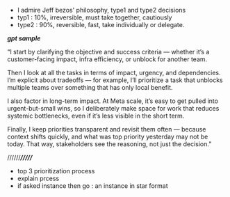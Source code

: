 - I admire Jeff bezos' philosophy, type1 and type2 decisions
 - typ1 : 10%, irreversible, must take together, cautiously
 - type2 : 90%, reversible, fast, take individually or delegate.


***gpt sample***

 “I start by clarifying the objective and success criteria — whether it’s a customer-facing impact, infra efficiency, or unblock for another team.

Then I look at all the tasks in terms of impact, urgency, and dependencies. I’m explicit about tradeoffs — for example, I’ll prioritize a task that unblocks multiple teams over something that has only local benefit.

I also factor in long-term impact. At Meta scale, it’s easy to get pulled into urgent-but-small wins, so I deliberately make space for work that reduces systemic bottlenecks, even if it’s less visible in the short term.

Finally, I keep priorities transparent and revisit them often — because context shifts quickly, and what was top priority yesterday may not be today. That way, stakeholders see the reasoning, not just the decision.”

//////***/////***


- top 3 prioritization process
- explain prcess
- if asked instance then go : an instance in star format
